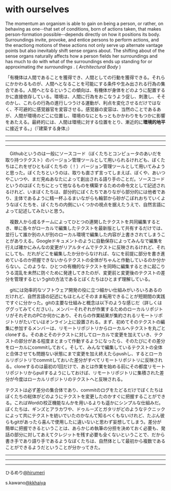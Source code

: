 # with ourselves
The momentum an organism is able to gain on being a person, or rather, on behaving as one--that set of conditions, born of actions taken, that makes person-formation possible--depends directly on how it positions its body. Surroundings invite, provoke, and entice persons to perform actions, and the enactiong motions of these actions  not only serve up alternate vantage points but also inevitably shift sense organs about. The shifting about of the sense organs naturally affects how a person fields her surroundings and has much to do with what of the surroundings ends up standing for or approximating _the surroundings_ . ( _Architectural Body_ )
  
「有機体は人間であることを獲得でき、人間としての行動を獲得できる。それらにかかわるものが、人間へとなることを可能にする条件や生み出される行為の集合である。人間へとなるというこの傾向は、有機体が身体をどのように配置するかに直接依存している。環境は、人間に行為をおこなうよう促し、刺激し、そそのかし、これらの行為の進行しつうける運動が、利点を変化させるだけではなく、不可避的に感覚器官を変容させる。感覚器の変容は、当然のことであるあが、人間が環境のどこに位置し、環境のなにともっともかかわりをもつかに影響をあたえる。最終的には、人間は環境に対する位置をとり、漸近的に**環境的地平**に接近する。」（『建築する身体』）

***
***
***

　Githubというのは一般にソースコード（ぼくたちとコンピュータのあいだを取り持つテクスト）のバージョン管理ツールとして用いられるけれども、ぼくたちはこれをぜひともぼくたちの（！）バージョン管理ツールとして用いてみようと思った。ぼくたちというのは、取りも直さず言ってしまえば、ぼくや、あいつやこいつや、まだ見ぬあなたによって創出される語り手のことだ。ソースコードというのはぼくたちにとって他なるものを構築するための命令文として記述されるけれど、いまぼくたちは、部分的にぼくたちでありながら部分的には他者であり、主体であるように精一杯ふるまいながらも輪郭から砂がこぼれおちていくようなぼくたちを、ぼくたちの内側にいくつかの視点を据えたうえで、自然言語によって記述してみたいと思う。
 
　複数人から成るチームによってひとつの連関したテクストを共同編集するとき、単に各々がローカルで編集したテクストを最新版として共有するだけでは、並行して誰か別の人が別のローカル環境で編集した内容が上書きされてしまうことがありえる。Googleドキュメントのように自動保存によってみんなで編集を行えば確かにみんなの変更がリアルタイムでテクストに反映されるけれど、それにしても、だれがどこを編集したか分からなければ、なにを前提に部分を書き進めているのか把握できないからテクストの全体がちゃんと作動しているのか分からない。このような、ひとつの有機的なテクストを同時に編集するときに起こりうる混乱を未然に防ぐために発達してきたのが、変更前と変更後のテクストの差分を管理するというgitの方法であるとぼくたちはひとまず理解している。
 
 　gitには効率的なソフトウェア開発の役に立つ細かい仕組みがいろいろあるのだけれど、自然言語の記述にもほとんどそのまま転用できることが短期間の実践ですぐに分かった。gitの主要な仕組みと概念は以下のような感じだ（詳しくはググってみてください）。メンバーそれぞれが作業するためのローカルリポジトリがそれぞれのPCか何かにあり、それらの作業結果が集約されるリモートリポジトリがたいていはオンライン上に設置される。まず、初めてそのテクストの編集に参加するメンバーは、リモートリポジトリからローカルへテクストを丸ごとcloneする。そのあとそのテクストに対してローカルで変更を加えていき、テクストの部分がある程度まとまって作動するようになったら、そのたびにその差分をローカルにcommitしておく。そして、みんなで編集しているテクストの全体と合体させても問題ない状態にまで変更を加え終えたらpushし、するとローカルリポジトリでcommitしておいた差分がすべてリモートリポジトリに反映される。cloneするのは最初の1回だけで、あとは作業を始める前にその都度リモートリポジトリからpullするようにしておけば、リモートリポジトリに集積された差分が今度はローカルリポジトリのテクストへと反映される。
  
  テクストは必ず差分の集合体であり、commitのログをたどるだけでぼくたちはぼくたちの総体がどのようにテクストを変更したのかすぐに把握することができる。これはWordの校正機能なんかを用いるよりも遥かにシンプルな仕組みだ。ぼくたちは、ギンズとアラカワや、ドゥルーズとガタリがどのようなテクニックによって共にテクストを紡いでいたのかなんて知るべくもないけれど、たぶん彼らもgitがあったら喜んで使用したに違いないと思わず妄想してしまう。差分が簡単に把握できるということは、あらかじめ執筆の分担を決めておく必要も、発話の部分に対してあえてクレジットを残す必要も全くないということで、だから書き手であり語り手であるようなぼくたちは、自然体として最初から複数であることができるようだということが分かってきた。

***
***
***

ひるめり[@hirumeri](http://twitter.com/hirumeri)

s.kawano[@kkhaiya](http://twitter.com/kkhaiya)
